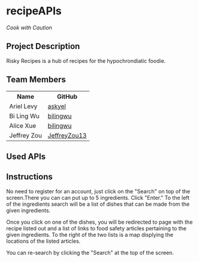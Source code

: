 # recipeAPIs
*Cook with Caution*

Project Description
-------------------
Risky Recipes is a hub of recipes for the hypochrondiatic foodie.

Team Members
------------
<table class="table table-hover">
	<tr><th>Name</th><th>GitHub</th></tr>
	<tr>
		<td>Ariel Levy</td>
		<td><a href="https://github.com/askyel">askyel</a></td>
	</tr>
	<tr>
		<td>Bi Ling Wu</td>
		<td><a href="https://github.com/bilingwu">bilingwu</a></td>
	</tr>
	<tr>
		<td>Alice Xue</td>
		<td><a href="https://github.com/alicexue">bilingwu</a></td>
	</tr>
	<tr>
		<td>Jeffrey Zou</td>
		<td><a href="https://github.com/JeffreyZou13">JeffreyZou13</a></td>
	</tr>
</table>

Used APIs
---------

Instructions
------------

No need to register for an account, just click on the "Search" on top of the screen.There you can can put up to 5 ingredients. Click "Enter." To the left of the ingredients search will be a list of dishes that can be made from the given ingredients.

Once you click on one of the dishes, you will be redirected to page with the recipe listed out and a list of links to food safety articles pertaining to the given ingredients. To the right of the two lists is a map displying the locations of the listed articles. 

You can re-search by clicking the "Search" at the top of the screen.

